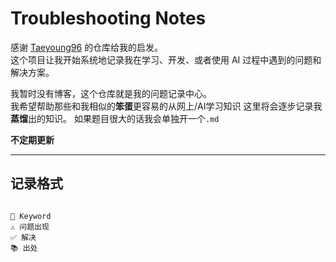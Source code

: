 # Troubleshooting Notes

感谢 [Taeyoung96](https://github.com/Taeyoung96/Troubleshooting-Note) 的仓库给我的启发。  
这个项目让我开始系统地记录我在学习、开发、或者使用 AI 过程中遇到的问题和解决方案。

我暂时没有博客，这个仓库就是我的问题记录中心。  
我希望帮助那些和我相似的**笨蛋**更容易的从网上/AI学习知识
这里将会逐步记录我**蒸馏**出的知识。
如果题目很大的话我会单独开一个`.md`

**不定期更新**

---

## 记录格式

```

🔑 Keyword
⚠️ 问题出现
✅ 解决
📚 出处


```

